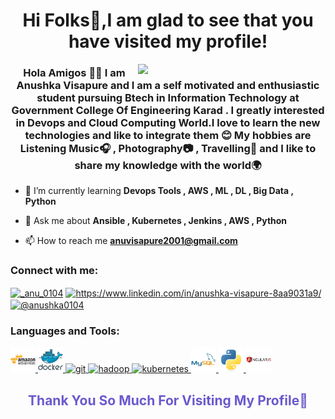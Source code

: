 <h1 align="center">Hi Folks👋,I am glad to see that you have visited my profile!</h1>
<img width="300" align="right" src="_Channel Art (1).pdf">
<h3 align="center">Hola Amigos 🙋‍♀️ I am Anushka Visapure and I am a self motivated and enthusiastic student pursuing Btech in Information Technology at Government College Of Engineering Karad . I greatly interested in Devops and Cloud Computing World.I love to learn the new technologies and like to integrate them 😊 My hobbies are Listening Music🎧 , Photography📷 , Travelling🚗 and I like to share my knowledge with the world🌍</h3>

- 🌱 I’m currently learning **Devops Tools , AWS , ML , DL , Big Data , Python**

- 💬 Ask me about **Ansible , Kubernetes , Jenkins , AWS , Python**

- 📫 How to reach me **anuvisapure2001@gmail.com**

<h3 align="left">Connect with me:</h3>
<p align="left">
<a href="https://twitter.com/_anu_0104" target="blank"><img align="center" src="https://cdn.jsdelivr.net/npm/simple-icons@3.0.1/icons/twitter.svg" alt="_anu_0104" height="30" width="40" /></a>
<a href="https://linkedin.com/in/anushka-visapure-8aa9031a9/" target="blank"><img align="center" src="https://cdn.jsdelivr.net/npm/simple-icons@3.0.1/icons/linkedin.svg" alt="https://www.linkedin.com/in/anushka-visapure-8aa9031a9/" height="30" width="40" /></a>
<a href="https://anuvisapure2001.medium.com" target="blank"><img align="center" src="https://cdn.jsdelivr.net/npm/simple-icons@3.0.1/icons/medium.svg" alt="@anushka0104" height="30" width="40" /></a>
</p>

<h3 align="left">Languages and Tools:</h3>
<p align="left"><a href="https://aws.amazon.com" target="_blank"> <img src="https://raw.githubusercontent.com/devicons/devicon/master/icons/amazonwebservices/amazonwebservices-original-wordmark.svg" alt="aws" width="40" height="40"/> </a><a href="https://www.docker.com/" target="_blank"> <img src="https://raw.githubusercontent.com/devicons/devicon/master/icons/docker/docker-original-wordmark.svg" alt="docker" width="40" height="40"/> </a> <a href="https://git-scm.com/" target="_blank"> <img src="https://www.vectorlogo.zone/logos/git-scm/git-scm-icon.svg" alt="git" width="40" height="40"/> </a> <a href="https://hadoop.apache.org/" target="_blank"> <img src="https://www.vectorlogo.zone/logos/apache_hadoop/apache_hadoop-icon.svg" alt="hadoop" width="40" height="40"/> </a><a href="https://kubernetes.io" target="_blank"> <img src="https://www.vectorlogo.zone/logos/kubernetes/kubernetes-icon.svg" alt="kubernetes" width="40" height="40"/> </a> <a href="https://www.mysql.com/" target="_blank"> <img src="https://raw.githubusercontent.com/devicons/devicon/master/icons/mysql/mysql-original-wordmark.svg" alt="mysql" width="40" height="40"/> </a> <a href="https://www.python.org" target="_blank"> <img src="https://raw.githubusercontent.com/devicons/devicon/master/icons/python/python-original.svg" alt="python" width="40" height="40"/> </a><a href="https://angular.io" target="_blank"> <img src="https://raw.githubusercontent.com/devicons/devicon/master/icons/angularjs/angularjs-original-wordmark.svg" alt="angularjs" width="40" height="40"/> </a> </p>


<h2 align="center" style="color:SlateBlue;">Thank You So Much For Visiting My Profile🤩</h2>
